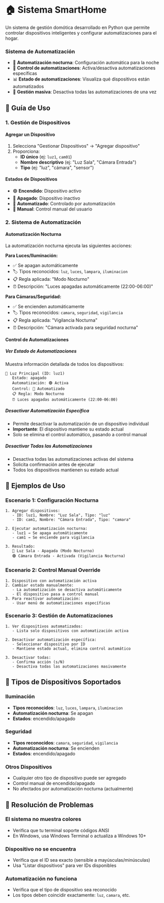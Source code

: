 # 🏠 Sistema SmartHome

Un sistema de gestión domótica desarrollado en Python que permite controlar dispositivos inteligentes y configurar automatizaciones para el hogar.

### Sistema de Automatización
- 🌙 **Automatización nocturna**: Configuración automática para la noche
- 🤖 **Control de automatizaciones**: Activa/desactiva automatizaciones específicas
- 📊 **Estado de automatizaciones**: Visualiza qué dispositivos están automatizados
- 🔄 **Gestión masiva**: Desactiva todas las automatizaciones de una vez

## 📖 Guía de Uso

### 1. Gestión de Dispositivos

#### Agregar un Dispositivo
1. Selecciona "Gestionar Dispositivos" → "Agregar dispositivo"
2. Proporciona:
   - **ID único** (ej: `luz1`, `cam01`)
   - **Nombre descriptivo** (ej: "Luz Sala", "Cámara Entrada")
   - **Tipo** (ej: "luz", "cámara", "sensor")

#### Estados de Dispositivos
- 🟢 **Encendido**: Dispositivo activo
- 🔴 **Apagado**: Dispositivo inactivo
- 🤖 **Automatizado**: Controlado por automatización
- 👤 **Manual**: Control manual del usuario

### 2. Sistema de Automatización

#### Automatización Nocturna
La automatización nocturna ejecuta las siguientes acciones:

**Para Luces/Iluminación:**
- ✅ Se apagan automáticamente
- 🏷️ Tipos reconocidos: `luz`, `luces`, `lampara`, `iluminacion`
- 📋 Regla aplicada: "Modo Nocturno"
- ⏰ Descripción: "Luces apagadas automáticamente (22:00-06:00)"

**Para Cámaras/Seguridad:**
- ✅ Se encienden automáticamente
- 🏷️ Tipos reconocidos: `camara`, `seguridad`, `vigilancia`
- 📋 Regla aplicada: "Vigilancia Nocturna"
- ⏰ Descripción: "Cámara activada para seguridad nocturna"

#### Control de Automatizaciones

##### Ver Estado de Automatizaciones
Muestra información detallada de todos los dispositivos:
```
📱 Luz Principal (ID: luz1)
   Estado: apagado
   Automatización: 🟢 Activa
   Control: 🤖 Automatizado
   📋 Regla: Modo Nocturno
   ⏰ Luces apagadas automáticamente (22:00-06:00)
```

##### Desactivar Automatización Específica
- Permite desactivar la automatización de un dispositivo individual
- **Importante**: El dispositivo mantiene su estado actual
- Solo se elimina el control automático, pasando a control manual

##### Desactivar Todas las Automatizaciones
- Desactiva todas las automatizaciones activas del sistema
- Solicita confirmación antes de ejecutar
- Todos los dispositivos mantienen su estado actual

## 🎯 Ejemplos de Uso

### Escenario 1: Configuración Nocturna
```
1. Agregar dispositivos:
   - ID: luz1, Nombre: "Luz Sala", Tipo: "luz"
   - ID: cam1, Nombre: "Cámara Entrada", Tipo: "camara"

2. Ejecutar automatización nocturna:
   - luz1 → Se apaga automáticamente
   - cam1 → Se enciende para vigilancia

3. Resultado:
   🔴 Luz Sala - Apagada (Modo Nocturno)
   🟢 Cámara Entrada - Activada (Vigilancia Nocturna)
```

### Escenario 2: Control Manual Override
```
1. Dispositivo con automatización activa
2. Cambiar estado manualmente:
   - La automatización se desactiva automáticamente
   - El dispositivo pasa a control manual
3. Para reactivar automatización:
   - Usar menú de automatizaciones específicas
```

### Escenario 3: Gestión de Automatizaciones
```
1. Ver dispositivos automatizados:
   - Lista solo dispositivos con automatización activa
   
2. Desactivar automatización específica:
   - Seleccionar dispositivo por ID
   - Mantiene estado actual, elimina control automático
   
3. Desactivar todas:
   - Confirma acción (s/N)
   - Desactiva todas las automatizaciones masivamente
```

## 🔧 Tipos de Dispositivos Soportados

### Iluminación
- **Tipos reconocidos**: `luz`, `luces`, `lampara`, `iluminacion`
- **Automatización nocturna**: Se apagan
- **Estados**: encendido/apagado

### Seguridad
- **Tipos reconocidos**: `camara`, `seguridad`, `vigilancia`
- **Automatización nocturna**: Se encienden
- **Estados**: encendido/apagado

### Otros Dispositivos
- Cualquier otro tipo de dispositivo puede ser agregado
- Control manual de encendido/apagado
- No afectados por automatización nocturna (actualmente)

## 🐛 Resolución de Problemas

### El sistema no muestra colores
- Verifica que tu terminal soporte códigos ANSI
- En Windows, usa Windows Terminal o actualiza a Windows 10+

### Dispositivo no se encuentra
- Verifica que el ID sea exacto (sensible a mayúsculas/minúsculas)
- Usa "Listar dispositivos" para ver IDs disponibles

### Automatización no funciona
- Verifica que el tipo de dispositivo sea reconocido
- Los tipos deben coincidir exactamente: `luz`, `camara`, etc.

